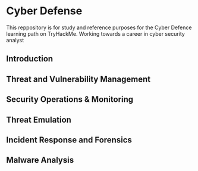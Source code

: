 # Cyber Defense

This reppository is for study and reference purposes for the Cyber Defence learning path on TryHackMe. Working towards a career in cyber security analyst

## Introduction

## Threat and Vulnerability Management

## Security Operations & Monitoring

## Threat Emulation

## Incident Response and Forensics

## Malware Analysis
